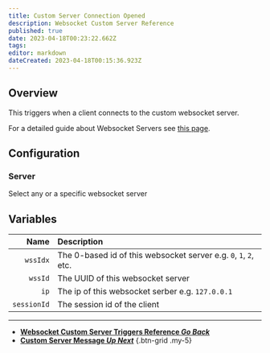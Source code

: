 ```yaml
---
title: Custom Server Connection Opened
description: Websocket Custom Server Reference
published: true
date: 2023-04-18T00:23:22.662Z
tags: 
editor: markdown
dateCreated: 2023-04-18T00:15:36.923Z
---
```


## Overview
This triggers when a client connects to the custom websocket server.

For a detailed guide about Websocket Servers see [this page](/Servers-Clients/WebSocket-Servers).

## Configuration
### Server
Select any or a specific websocket server

## Variables
Name | Description
----:|:------------
`wssIdx` | The 0-based id of this websocket server e.g. `0`, `1`, `2`, etc.
`wssId` | The UUID of this websocket server
`ip` | The ip of this websocket serber e.g. `127.0.0.1`
`sessionId` | The session id of the client

---

- [<i class="mdi mdi-chevron-left"></i>**Websocket Custom Server Triggers Reference *Go Back***](/Triggers/Core/Websocket/Custom-Server)
- [<i class="mdi mdi-message-text primary--text"></i> **Custom Server Message *Up Next***](/Triggers/Core/Websocket/Custom-Server/Custom-Server-Message)
{.btn-grid .my-5}